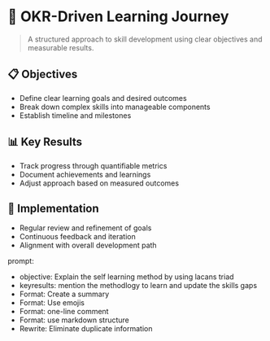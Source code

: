 # 🎯 OKR-Driven Learning Journey

> A structured approach to skill development using clear objectives and measurable results.

## 📋 Objectives
- Define clear learning goals and desired outcomes
- Break down complex skills into manageable components
- Establish timeline and milestones

## 📊 Key Results
- Track progress through quantifiable metrics
- Document achievements and learnings
- Adjust approach based on measured outcomes

## 🔄 Implementation
- Regular review and refinement of goals
- Continuous feedback and iteration
- Alignment with overall development path


prompt:
- objective: Explain the self learning method by using lacans triad
- keyresults: mention the methodlogy to learn and update the skills gaps
- Format: Create a summary
- Format: Use emojis
- Format: one-line comment
- Format: use markdown structure
- Rewrite: Eliminate duplicate information